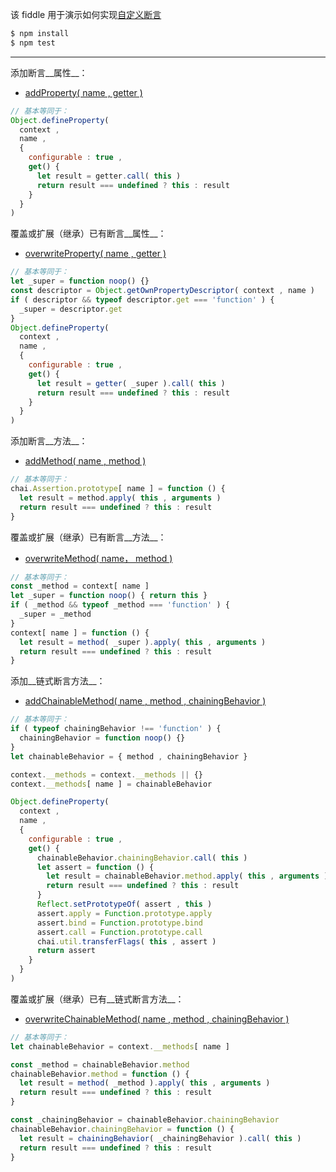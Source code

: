 该 fiddle 用于演示如何实现[自定义断言](http://chaijs.com/guide/helpers/)

```sh
$ npm install
$ npm test
```

---

添加断言__属性__：

- [addProperty( name , getter )](http://chaijs.com/api/plugins/#method_addproperty)

```js
// 基本等同于：
Object.defineProperty(
  context ,
  name ,
  {
    configurable : true ,
    get() {
      let result = getter.call( this )
      return result === undefined ? this : result
    }
  }
)
```

覆盖或扩展（继承）已有断言__属性__：

- [overwriteProperty( name , getter )](#)

```js
// 基本等同于：
let _super = function noop() {}
const descriptor = Object.getOwnPropertyDescriptor( context , name )
if ( descriptor && typeof descriptor.get === 'function' ) {
  _super = descriptor.get
}
Object.defineProperty(
  context ,
  name ,
  {
    configurable : true ,
    get() {
      let result = getter( _super ).call( this )
      return result === undefined ? this : result
    }
  }
)
```

添加断言__方法__：

- [addMethod( name , method )](http://chaijs.com/api/plugins/#method_addproperty)

```js
// 基本等同于：
chai.Assertion.prototype[ name ] = function () {
  let result = method.apply( this , arguments )
  return result === undefined ? this : result
}
```

覆盖或扩展（继承）已有断言__方法__：

- [overwriteMethod( name， method )](#)

```js
// 基本等同于：
const _method = context[ name ]
let _super = function noop() { return this }
if ( _method && typeof _method === 'function' ) {
  _super = _method
}
context[ name ] = function () {
  let result = method( _super ).apply( this , arguments )
  return result === undefined ? this : result
}
```

添加__链式断言方法__：

- [addChainableMethod( name , method , chainingBehavior )](http://chaijs.com/api/plugins/#method_addchainablemethod)

```js
// 基本等同于：
if ( typeof chainingBehavior !== 'function' ) {
  chainingBehavior = function noop() {}
}
let chainableBehavior = { method , chainingBehavior }

context.__methods = context.__methods || {}
context.__methods[ name ] = chainableBehavior

Object.defineProperty(
  context ,
  name ,
  {
    configurable : true ,
    get() {
      chainableBehavior.chainingBehavior.call( this )
      let assert = function () {
        let result = chainableBehavior.method.apply( this , arguments )
        return result === undefined ? this : result
      }
      Reflect.setPrototypeOf( assert , this )
      assert.apply = Function.prototype.apply
      assert.bind = Function.prototype.bind
      assert.call = Function.prototype.call
      chai.util.transferFlags( this , assert )
      return assert
    }
  }
)
```

覆盖或扩展（继承）已有__链式断言方法__：

- [overwriteChainableMethod( name , method , chainingBehavior )](#)

```js
// 基本等同于：
let chainableBehavior = context.__methods[ name ]

const _method = chainableBehavior.method
chainableBehavior.method = function () {
  let result = method( _method ).apply( this , arguments )
  return result === undefined ? this : result
}

const _chainingBehavior = chainableBehavior.chainingBehavior
chainableBehavior.chainingBehavior = function () {
  let result = chainingBehavior( _chainingBehavior ).call( this )
  return result === undefined ? this : result
}
```
